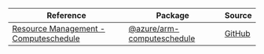 | Reference | Package | Source |
|---|---|---|
|[Resource Management - Computeschedule](arm-computeschedule-readme.md)|[@azure/arm-computeschedule](https://www.npmjs.com/package/@azure/arm-computeschedule)|[GitHub](https://github.com/Azure/azure-sdk-for-js/blob/main/sdk/computeschedule/arm-computeschedule)|
